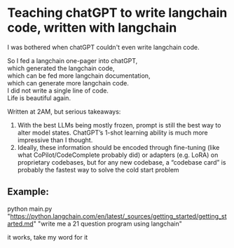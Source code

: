 # Teaching chatGPT to write langchain code, written with langchain


I was bothered when chatGPT couldn't even write langchain code.

So I fed a langchain one-pager into chatGPT, \
which generated the langchain code, \
which can be fed more langchain documentation, \
which can generate more langchain code. \
I did not write a single line of code. \
Life is beautiful again.

Written at 2AM, but serious takeaways:

1. With the best LLMs being mostly frozen, prompt is still the best way to alter model states. ChatGPT’s 1-shot learning ability is much more impressive than I thought.
2. Ideally, these information should be encoded through fine-tuning (like what CoPilot/CodeComplete probably did) or adapters (e.g. LoRA) on proprietary codebases, but for any new codebase, a “codebase card” is probably the fastest way to solve the cold start problem


## Example:

python main.py "https://python.langchain.com/en/latest/_sources/getting_started/getting_started.md" "write me a 21 question program using langchain"

it works, take my word for it
